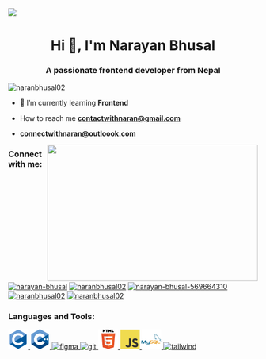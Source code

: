 <img src="https://iili.io/dE2a2fV.png">
<h1 align="center">Hi 👋, I'm Narayan Bhusal</h1>
<h3 align="center">A passionate frontend developer from Nepal</h3>

<p align="left"> <img src="https://komarev.com/ghpvc/?username=naranbhusal02&label=Profile%20views&color=0e75b6&style=flat" alt="naranbhusal02" /> </p>

- 🌱 I’m currently learning **Frontend**

- How to reach me **contactwithnaran@gmail.com**
- **connectwithnaran@outloook.com**
 
<img align="right" src="https://iili.io/dE2V1lj.gif" height="275px" width="425px">
<h3 align="left">Connect with me:</h3>
<p align="left">
<a href="https://codepen.io/narayan-bhusal" target="blank"><img align="center" src="https://raw.githubusercontent.com/rahuldkjain/github-profile-readme-generator/master/src/images/icons/Social/codepen.svg" alt="narayan-bhusal" height="30" width="40" /></a>
<a href="https://twitter.com/naranbhusal02" target="blank"><img align="center" src="https://raw.githubusercontent.com/rahuldkjain/github-profile-readme-generator/master/src/images/icons/Social/twitter.svg" alt="naranbhusal02" height="30" width="40" /></a>
<a href="https://linkedin.com/in/narayan-bhusal-569664310" target="blank"><img align="center" src="https://raw.githubusercontent.com/rahuldkjain/github-profile-readme-generator/master/src/images/icons/Social/linked-in-alt.svg" alt="narayan-bhusal-569664310" height="30" width="40" /></a>
<a href="https://fb.com/naranbhusal02" target="blank"><img align="center" src="https://raw.githubusercontent.com/rahuldkjain/github-profile-readme-generator/master/src/images/icons/Social/facebook.svg" alt="naranbhusal02" height="30" width="40" /></a>
<a href="https://instagram.com/naranbhusal02" target="blank"><img align="center" src="https://raw.githubusercontent.com/rahuldkjain/github-profile-readme-generator/master/src/images/icons/Social/instagram.svg" alt="naranbhusal02" height="30" width="40" /></a>
</p>

<h3 align="left">Languages and Tools:</h3>
<p align="left"> <a href="https://www.cprogramming.com/" target="_blank" rel="noreferrer"> <img src="https://raw.githubusercontent.com/devicons/devicon/master/icons/c/c-original.svg" alt="c" width="40" height="40"/> </a> <a href="https://www.w3schools.com/cpp/" target="_blank" rel="noreferrer"> <img src="https://raw.githubusercontent.com/devicons/devicon/master/icons/cplusplus/cplusplus-original.svg" alt="cplusplus" width="40" height="40"/> </a> <a href="https://www.figma.com/" target="_blank" rel="noreferrer"> <img src="https://www.vectorlogo.zone/logos/figma/figma-icon.svg" alt="figma" width="40" height="40"/> </a> <a href="https://git-scm.com/" target="_blank" rel="noreferrer"> <img src="https://www.vectorlogo.zone/logos/git-scm/git-scm-icon.svg" alt="git" width="40" height="40"/> </a> <a href="https://www.w3.org/html/" target="_blank" rel="noreferrer"> <img src="https://raw.githubusercontent.com/devicons/devicon/master/icons/html5/html5-original-wordmark.svg" alt="html5" width="40" height="40"/> </a> <a href="https://developer.mozilla.org/en-US/docs/Web/JavaScript" target="_blank" rel="noreferrer"> <img src="https://raw.githubusercontent.com/devicons/devicon/master/icons/javascript/javascript-original.svg" alt="javascript" width="40" height="40"/> </a> <a href="https://www.mysql.com/" target="_blank" rel="noreferrer"> <img src="https://raw.githubusercontent.com/devicons/devicon/master/icons/mysql/mysql-original-wordmark.svg" alt="mysql" width="40" height="40"/> </a> <a href="https://tailwindcss.com/" target="_blank" rel="noreferrer"> <img src="https://www.vectorlogo.zone/logos/tailwindcss/tailwindcss-icon.svg" alt="tailwind" width="40" height="40"
